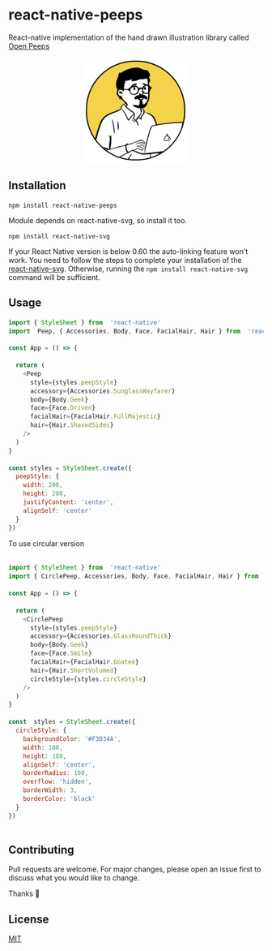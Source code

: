 
# react-native-peeps

React-native implementation of the hand drawn illustration library called [Open Peeps](https://www.openpeeps.com/)

<p align="center"><img src="example.png" alt="peeps example" width="200"/></p>

## Installation

```
npm install react-native-peeps
```

Module depends on react-native-svg, so install it too.

```
npm install react-native-svg
```

If your React Native version is below 0.60 the auto-linking feature won't work. You need to follow the steps to complete your installation of the [react-native-svg](https://github.com/react-native-community/react-native-svg#manually).
Otherwise, running the `npm install react-native-svg` command will be sufficient.

## Usage

```javascript
import { StyleSheet } from  'react-native'
import  Peep, { Accessories, Body, Face, FacialHair, Hair } from  'react-native-peeps'

const App = () => {

  return (
    <Peep
      style={styles.peepStyle}
      accessory={Accessories.SunglassWayfarer}
      body={Body.Geek}
      face={Face.Driven}
      facialHair={FacialHair.FullMajestic}
      hair={Hair.ShavedSides}
    />
  )
}

const styles = StyleSheet.create({
  peepStyle: {
    width: 200,
    height: 200,
    justifyContent: 'center',
    alignSelf: 'center'
  }
})

```
To use circular version

```javascript

import { StyleSheet } from  'react-native'
import { CirclePeep, Accessories, Body, Face, FacialHair, Hair } from  'react-native-peeps'

const App = () => {

  return (
    <CirclePeep
      style={styles.peepStyle}
      accessory={Accessories.GlassRoundThick}
      body={Body.Geek}
      face={Face.Smile}
      facialHair={FacialHair.Goatee}
      hair={Hair.ShortVolumed}
      circleStyle={styles.circleStyle}
    />
  )
}

const  styles = StyleSheet.create({
  circleStyle: {
    backgroundColor: '#F3D34A',
    width: 180,
    height: 180,
    alignSelf: 'center',
    borderRadius: 100,
    overflow: 'hidden',
    borderWidth: 3,
    borderColor: 'black'
  }
})
  
```

## Contributing
Pull requests are welcome. For major changes, please open an issue first to discuss what you would like to change.

Thanks :raised_hands:


## License
[MIT]([https://choosealicense.com/licenses/mit/](https://choosealicense.com/licenses/mit/))